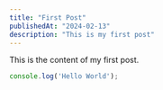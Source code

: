 ```yaml
---
title: "First Post"
publishedAt: "2024-02-13"
description: "This is my first post"
---
```


This is the content of my first post.

```typescript
console.log('Hello World');
```